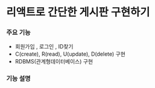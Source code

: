 # 리액트로 간단한 게시판 구현하기

### 주요 기능
- 회원가입 , 로그인 , ID찾기
- C(create), R(read), U(update), D(delete) 구현
- RDBMS(관계형데이터베이스) 구현

### 기능 설명

